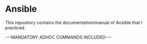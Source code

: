 # Ansible
This repository contains the documentation/manual of Ansible that I practiced.





---MANDATORY ADHOC COMMANDS INCLUDED---
